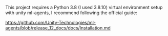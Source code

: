 This project requires a Python 3.8 (I used 3.8.10) virtual environment setup with unity ml-agents, I recommend following the official guide:

https://github.com/Unity-Technologies/ml-agents/blob/release_12_docs/docs/Installation.md



